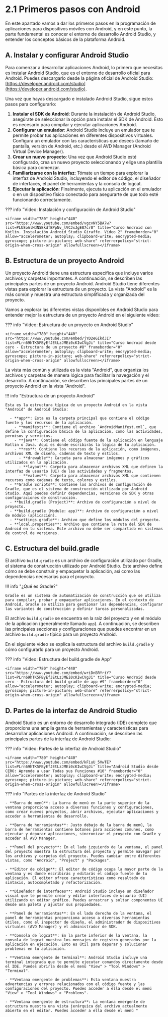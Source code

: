 # 2.1 Primeros pasos con Android

En este apartado vamos a dar los primeros pasos en la programación de aplicaciones para dispositivos móviles con Android, y en este punto, la parte fundamental es conocer el entorno de desarrollo Android Studio, y entender los conceptos básicos de la plataforma Android.

## **A. Instalar y configurar Android Studio**

Para comenzar a desarrollar aplicaciones Android, lo primero que necesitas es instalar Android Studio, que es el entorno de desarrollo oficial para Android. Puedes descargarlo desde la página oficial de Android Studio: [https://developer.android.com/studio](https://developer.android.com/studio).

Una vez que hayas descargado e instalado Android Studio, sigue estos pasos para configurarlo:

1. **Instalar el SDK de Android**: Durante la instalación de Android Studio, asegúrate de seleccionar la opción para instalar el SDK de Android. Esto es necesario para compilar y ejecutar aplicaciones Android.
2. **Configurar un emulador**: Android Studio incluye un emulador que te permite probar tus aplicaciones en diferentes dispositivos virtuales. Configura un emulador con las características que desees (tamaño de pantalla, versión de Android, etc.) desde el AVD Manager (Android Virtual Device Manager).
3. **Crear un nuevo proyecto**: Una vez que Android Studio esté configurado, crea un nuevo proyecto seleccionando y elige una plantilla básica para comenzar.
4. **Familiarizarse con la interfaz**: Tómate un tiempo para explorar la interfaz de Android Studio, incluyendo el editor de código, el diseñador de interfaces, el panel de herramientas y la consola de logcat.
5. **Ejecutar la aplicación**: Finalmente, ejecuta tu aplicación en el emulador o en un dispositivo físico conectado para asegurarte de que todo esté funcionando correctamente.

??? info "Video: Instalación y configuración de Android Studio"

    <iframe width="780" height="440" src="https://www.youtube.com/embed/vgcvNY5BA7w?list=PLU8oAlHdN5BkdfBPpNv_lVCJxJgE87cr0" title="Curso Android con Kotlin. Instalación Android Studio Giraffe. Vídeo 2" frameborder="0" allow="accelerometer; autoplay; clipboard-write; encrypted-media; gyroscope; picture-in-picture; web-share" referrerpolicy="strict-origin-when-cross-origin" allowfullscreen></iframe>


## **B. Estructura de un proyecto Android**

Un proyecto Android tiene una estructura específica que incluye varios archivos y carpetas importantes. A continuación, se describen las principales partes de un proyecto Android. Android Studio tiene diferentes vistas para explorar la estructura de un proyecto. La vista "Android" es la más común y muestra una estructura simplificada y organizada del proyecto.

Vamos a explorar las diferentes vistas disponibles en Android Studio para entender mejor la estructura de un proyecto Android en el siguiente vídeo:

??? info "Video: Estructura de un proyecto en Android Studio"

    <iframe width="780" height="440"  src="https://www.youtube.com/embed/jYD2eGIkdJI?list=PLrn69hTK5FByEfJEtLzJMEi0cKIwCVgJi" title="Curso Android desde cero - Estructura de un proyecto #8" frameborder="0" allow="accelerometer; autoplay; clipboard-write; encrypted-media; gyroscope; picture-in-picture; web-share" referrerpolicy="strict-origin-when-cross-origin" allowfullscreen></iframe>

La vista más común y utilizada es la vista "Android", que organiza los archivos y carpetas de manera lógica para facilitar la navegación y el desarrollo. A continuación, se describen las principales partes de un proyecto Android en la vista "Android".


!!! info "Estructura de un proyecto Android"

    Esta es la estructura típica de un proyecto Android en la vista "Android" de Android Studio:

      - **app**: Esta es la carpeta principal que contiene el código fuente y los recursos de la aplicación.
        - **manifests**: Contiene el archivo `AndroidManifest.xml`, que define la configuración básica de la aplicación, como las actividades, permisos y servicios.
        - **java**: Contiene el código fuente de la aplicación en lenguaje Kotlin o Java. Aquí es donde escribirás la lógica de tu aplicación.
        - **res**: Contiene los recursos de la aplicación, como imágenes, archivos XML de diseño, cadenas de texto y estilos.
          - **drawable**: Carpeta para almacenar imágenes y gráficos utilizados en la aplicación.
          - **layout**: Carpeta para almacenar archivos XML que definen la interfaz de usuario (UI) de las actividades y fragmentos.
          - **values**: Carpeta para almacenar archivos XML que contienen recursos como cadenas de texto, colores y estilos.
      - **Gradle Scripts**: Contiene los archivos de configuración de Gradle, que es el sistema de construcción utilizado por Android Studio. Aquí puedes definir dependencias, versiones de SDK y otras configuraciones de construcción.
      - **build.gradle (Project)**: Archivo de configuración a nivel de proyecto.
      - **build.gradle (Module: app)**: Archivo de configuración a nivel de módulo (aplicación).
      - **settings.gradle**: Archivo que define los módulos del proyecto.
      - **local.properties**: Archivo que contiene la ruta del SDK de Android en tu sistema. Este archivo no debe ser compartido en sistemas de control de versiones.


## **C. Estructura del build.gradle**

El archivo `build.gradle` es un archivo de configuración utilizado por Gradle, el sistema de construcción utilizado por Android Studio. Este archivo define cómo se debe construir y empaquetar la aplicación, así como las dependencias necesarias para el proyecto.

!!! info "¿Qué es Gradle?"

    Gradle es un sistema de automatización de construcción que se utiliza para compilar, probar y empaquetar aplicaciones. En el contexto de Android, Gradle se utiliza para gestionar las dependencias, configurar las variantes de construcción y definir tareas personalizadas.

El archivo `build.gradle` se encuentra en la raíz del proyecto y en el módulo de la aplicación (generalmente llamado `app`). A continuación, se describen las principales secciones y configuraciones que puedes encontrar en un archivo `build.gradle` típico para un proyecto Android.

En el siguiente vídeo se explica la estructura del archivo `build.gradle` y cómo configurarlo para un proyecto Android.

??? info "Video: Estructura del build.gradle de App"

    <iframe width="780" height="440" src="https://www.youtube.com/embed/wriDnBRYriY?list=PLrn69hTK5FByEfJEtLzJMEi0cKIwCVgJi" title="Curso Android desde cero - Estructura del build gradle de app #9" frameborder="0" allow="accelerometer; autoplay; clipboard-write; encrypted-media; gyroscope; picture-in-picture; web-share" referrerpolicy="strict-origin-when-cross-origin" allowfullscreen></iframe>


## **D. Partes de la interfaz de Android Studio**

Android Studio es un entorno de desarrollo integrado (IDE) completo que proporciona una amplia gama de herramientas y características para desarrollar aplicaciones Android. A continuación, se describen las principales partes de la interfaz de Android Studio:

??? info "Video: Partes de la interfaz de Android Studio"

    <iframe width="780" height="440" src="https://www.youtube.com/embed/kFiuU_5VwTE?list=PLrn69hTK5FByEfJEtLzJMEi0cKIwCVgJi" title="Android Studio desde CERO: Aprende a usar Todas sus Funciones #10" frameborder="0" allow="accelerometer; autoplay; clipboard-write; encrypted-media; gyroscope; picture-in-picture; web-share" referrerpolicy="strict-origin-when-cross-origin" allowfullscreen></iframe>


??? info "Partes de la interfaz de Android Studio"

    - **Barra de menú**: La barra de menú en la parte superior de la ventana proporciona acceso a diversas funciones y configuraciones, como crear nuevos proyectos, abrir archivos, ejecutar aplicaciones y acceder a herramientas de desarrollo.

    - **Barra de herramientas**: Justo debajo de la barra de menú, la barra de herramientas contiene botones para acciones comunes, como ejecutar y depurar aplicaciones, sincronizar el proyecto con Gradle y acceder al AVD Manager.

    - **Panel del proyecto**: En el lado izquierdo de la ventana, el panel del proyecto muestra la estructura del proyecto y permite navegar por los archivos y carpetas del proyecto. Puedes cambiar entre diferentes vistas, como "Android", "Project" y "Packages".

    - **Editor de código**: El editor de código ocupa la mayor parte de la ventana y es donde escribirás y editarás el código fuente de tu aplicación. El editor ofrece características como resaltado de sintaxis, autocompletado y refactorización.

    - **Diseñador de interfaces**: Android Studio incluye un diseñador visual que te permite crear y editar interfaces de usuario (UI) utilizando un editor gráfico. Puedes arrastrar y soltar componentes UI desde una paleta y ajustar sus propiedades.

    - **Panel de herramientas**: En el lado derecho de la ventana, el panel de herramientas proporciona acceso a diversas herramientas útiles, como el inspector de diseño, el administrador de dispositivos virtuales (AVD Manager) y el administrador de SDK.

    - **Consola de logcat**: En la parte inferior de la ventana, la consola de logcat muestra los mensajes de registro generados por la aplicación en ejecución. Esto es útil para depurar y solucionar problemas en tu aplicación.

    - **Ventana emergente de terminal**: Android Studio incluye una terminal integrada que te permite ejecutar comandos directamente desde el IDE. Puedes abrirla desde el menú "View" > "Tool Windows" > "Terminal".

    - **Ventana emergente de problemas**: Esta ventana muestra advertencias y errores relacionados con el código fuente y las configuraciones del proyecto. Puedes acceder a ella desde el menú "View" > "Tool Windows" > "Problems".

    - **Ventana emergente de estructura**: La ventana emergente de estructura muestra una vista jerárquica del archivo actualmente abierto en el editor. Puedes acceder a ella desde el menú "






